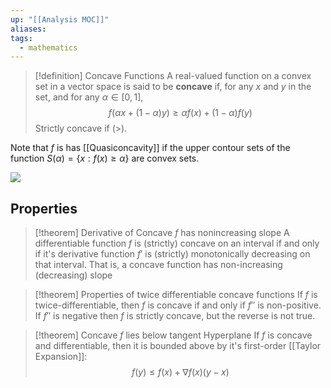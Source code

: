 ```yaml
---
up: "[[Analysis MOC]]"
aliases: 
tags:
  - mathematics
---
```

> [!definition] Concave Functions
> A real-valued function on a convex set in a vector space is said to be **concave** if, for any $x$ and $y$ in the set, and for any $\alpha \in[0,1]$, 
> $$
>f(\alpha x + (1-\alpha)y) \geq \alpha f(x) + (1-\alpha)f(y)
>$$
> Strictly concave if $(>)$. 

Note that $f$ is has [[Quasiconcavity]] if the upper contour sets of the function $S(\alpha) = \{ x: f(x)\geq \alpha \}$ are convex sets. 

[![](https://upload.wikimedia.org/wikipedia/commons/7/73/ConcaveDef.png)](https://en.wikipedia.org/wiki/File:ConcaveDef.png)
## Properties 

> [!theorem] Derivative of Concave $f$ has nonincreasing slope
> A differentiable function $f$ is (strictly) concave on an interval if and only if it's derivative function $f'$ is (strictly) monotonically decreasing on that interval. That is, a concave function has non-increasing (decreasing) slope

> [!theorem] Properties of twice differentiable concave functions
> If $f$ is twice-differentiable, then $f$ is concave if and only if $f''$ is non-positive. If $f''$ is negative then $f$ is strictly concave, but the reverse is not true. 

> [!theorem] Concave $f$ lies below tangent Hyperplane
> If $f$ is concave and differentiable, then it is bounded above by it's first-order [[Taylor Expansion]]: 
> $$
> f(y)\leq f(x) + \nabla f(x)(y-x)
>$$

